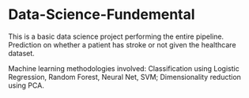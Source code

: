 # Data-Science-Fundemental

This is a basic data science project performing the entire pipeline.
Prediction on whether a patient has stroke or not given the healthcare dataset. 

Machine learning methodologies involved:
Classification using Logistic Regression, Random Forest, Neural Net, SVM;
Dimensionality reduction using PCA.
